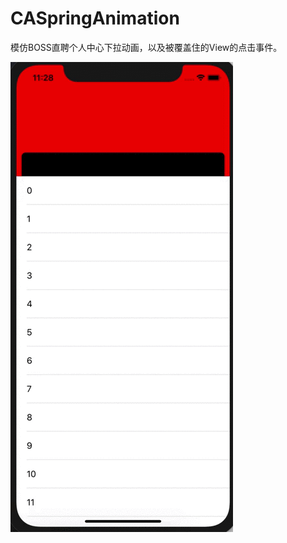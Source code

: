 # CASpringAnimation
模仿BOSS直聘个人中心下拉动画，以及被覆盖住的View的点击事件。

![效果图](https://github.com/a758209678/CASpringAnimation/blob/master/CASpringAnimationDemo/屏幕录制2020-06-05%20上午11.27.56.gif)


